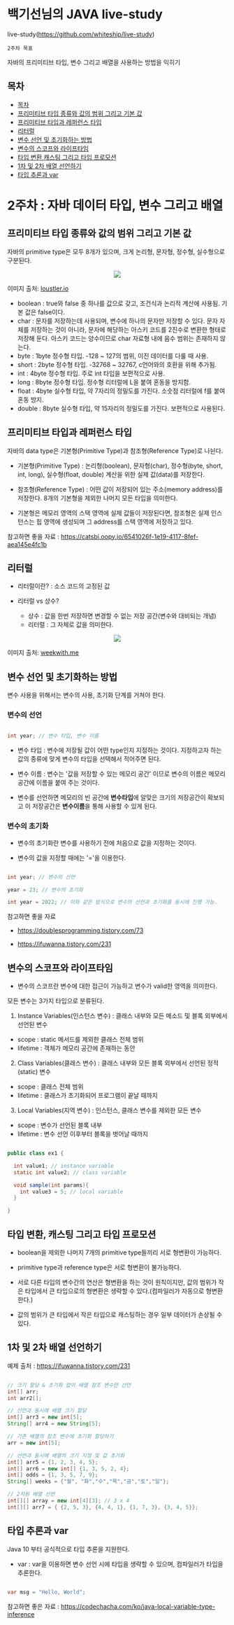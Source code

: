 # 백기선님의 JAVA live-study

live-study(https://github.com/whiteship/live-study)

`2주차 목표`

자바의 프리미티브 타입, 변수 그리고 배열을 사용하는 방법을 익히기

## 목차
<!-- TOC -->


- [목차](#목차)
- [프리미티브 타입 종류와 값의 범위 그리고 기본 값](#프리미티브-타입-종류와-값의-범위-그리고-기본-값)
- [프리미티브 타입과 레퍼런스 타입](#프리미티브-타입과-레퍼런스-타입)
- [리터럴](#리터럴)
- [변수 선언 및 초기화하는 방법](#변수-선언-및-초기화하는-방법)
- [변수의 스코프와 라이프타임](#변수의-스코프와-라이프타임)
- [타입 변환 캐스팅 그리고 타입 프로모션](#타입-변환-캐스팅-그리고-타입-프로모션)
- [1차 및 2차 배열 선언하기](#1차-및-2차-배열-선언하기)
- [타입 추론과 var](#타입-추론과-var)  

# 2주차 : 자바 데이터 타입, 변수 그리고 배열

## 프리미티브 타입 종류와 값의 범위 그리고 기본 값

<!-- 텍스트 입력하기 -->

자바의 primitive type은 모두 8개가 있으며, 크게 논리형, 문자형, 정수형, 실수형으로 구분된다.

<p align="center">
  <img src="https://github.com/wonjunYou/TIL/tree/main/assets/live-study_week2_01.png?raw=true">
</p>

이미지 출처:
[loustler.io](https://loustler.io/languages/Java-primitive-type)

* boolean : true와 false 중 하나를 값으로 갖고, 조건식과 논리적 계산에 사용됨. 기본 값은 false이다.
* char : 문자를 저장하는데 사용되며, 변수에 하나의 문자만 저장할 수 있다.
문자 자체를 저장하는 것이 아니라, 문자에 해당하는 아스키 코드를 2진수로 변환한 형태로 저장해 둔다. 아스키 코드는 양수이므로 char 자료형 내에 음수 범위는 존재하지 않는다.
* byte : 1byte 정수형 타입. -128 ~ 127의 범위, 이진 데이터를 다룰 때 사용.
* short : 2byte 정수형 타입. -32768 ~ 32767, c언어와의 호환을 위해 추가됨.
* int : 4byte 정수형 타입. 주로 int 타입을 보편적으로 사용.
* long : 8byte 정수형 타입. 정수형 리터럴에 L을 붙여 혼동을 방지함.
* float : 4byte 실수형 타입, 약 7자리의 정밀도를 가진다. 소숫점 리터럴에 f를 붙여 혼동 방지.
* double : 8byte 실수형 타입, 약 15자리의 정밀도를 가진다. 보편적으로 사용된다.  


## 프리미티브 타입과 레퍼런스 타입

자바의 data type은 기본형(Primitive Type)과 참조형(Reference Type)로 나뉜다.

* 기본형(Primitive Type) : 논리형(boolean), 문자형(char), 정수형(byte, short, int, long), 실수형(float, double) 계산을 위한 실제 값(data)를 저장한다.  

* 참조형(Reference Type) : 어떤 값이 저장되어 있는 주소(memory address)를 저장한다. 8개의 기본형을 제외한 나머지 모든 타입을 의미한다.

* 기본형은 메모리 영역의 스택 영역에 실제 값들이 저장된다면, 참조형은 실제 인스턴스는 힙 영역에 생성되며 그 address를 스택 영역에 저장하고 있다.

참고하면 좋을 자료 : https://catsbi.oopy.io/6541026f-1e19-4117-8fef-aea145e4fc1b

## 리터럴

* 리터럴이란? : 소스 코드의 고정된 값

* 리터럴 vs 상수?

  * 상수 : 값을 한번 저장하면 변경할 수 없는 저장 공간(변수와 대비되는 개념)
  * 리터럴 : 그 자체로 값을 의미한다.

<p align="center">
  <img src="https://github.com/wonjunYou/TIL/tree/main/assets/live-study_week2_02.png?raw=true">
</p>

이미지 출처:
[weekwith.me](https://www.weekwith.me/devlog/java/live-study/chapter-02/)

## 변수 선언 및 초기화하는 방법

변수 사용을 위해서는 변수의 사용, 초기화 단계를 거쳐야 한다.

### 변수의 선언

~~~java

int year; // 변수 타입, 변수 이름

~~~

* 변수 타입 : 변수에 저장될 값이 어떤 type인지 지정하는 것이다. 지정하고자 하는 값의 종류에 맞게 변수의 타입을 선택해서 적어주면 된다.  

* 변수 이름 : 변수는 '값을 저장할 수 있는 메모리 공간' 이므로 변수의 이름은 메모리 공간에 이름을 붙여 주는 것이다.

* 변수를 선언하면 메모리의 빈 공간에 **변수타입**에 알맞은 크기의 저장공간이 확보되고 이 저장공간은 **변수이름**을 통해 사용할 수 있게 된다.


### 변수의 초기화

* 변수의 초기화란 변수를 사용하기 전에 처음으로 값을 지정하는 것이다.

* 변수의 값을 지정할 때에는 '='을 이용한다. 

~~~java

int year; // 변수의 선언

year = 23; // 변수의 초기화

int year = 2022; // 이와 같은 방식으로 변수의 선언과 초기화를 동시에 진행 가능.


~~~

참고하면 좋을 자료 

* https://doublesprogramming.tistory.com/73

* https://ifuwanna.tistory.com/231


## 변수의 스코프와 라이프타임

* 변수의 스코프란 변수에 대한 접근이 가능하고 변수가 valid한 영역을 의미한다.

모든 변수는 3가지 타입으로 분류된다.

1. Instance Variables(인스턴스 변수) : 클래스 내부와 모든 메소드 및 블록 외부에서 선언된 변수

  * scope : static 메서드를 제외한 클래스 전체 범위
  * lifetime : 객체가 메모리 공간에 존재하는 동안

2. Class Variables(클래스 변수) : 클래스 내부와 모든 블록 외부에서 선언된 정적(static) 변수

  * scope : 클래스 전체 범위
  * lifetime : 클래스가 초기화되어 프로그램이 끝날 때까지

3. Local Variables(지역 변수) : 인스턴스, 클래스 변수를 제외한 모든 변수

  * scope : 변수가 선언된 블록 내부
  * lifetime : 변수 선언 이후부터 블록을 벗어날 때까지


~~~java

public class ex1 {

  int value1; // instance variable
  static int value2; // class variable

  void sample(int params){
    int value3 = 5; // local variable
  }

}

~~~

## 타입 변환, 캐스팅 그리고 타입 프로모션

* boolean을 제외한 나머지 7개의 primitive type들끼리 서로 형변환이 가능하다.  

* primitive type과 reference type은 서로 형변환이 불가능하다.  

* 서로 다른 타입의 변수간의 연산은 형변환을 하는 것이 원칙이지만,
값의 범위가 작은 타입에서 큰 타입으로의 형변환은 생략할 수 있다.(컴파일러가 자동으로 형변환한다.)  

* 값의 범위가 큰 타입에서 작은 타입으로 캐스팅하는 경우 일부 데이터가 손상될 수 있다.


## 1차 및 2차 배열 선언하기

예제 출처 : https://ifuwanna.tistory.com/231

~~~java

// 크기 할당 & 초기화 없이 배열 참조 변수만 선언
int[] arr;
int arr2[];

// 선언과 동시에 배열 크기 할당
int[] arr3 = new int[5];
String[] arr4 = new String[5];

// 기존 배열의 참조 변수에 초기화 할당하기
arr = new int[5];

// 선언과 동시에 배열의 크기 지정 및 값 초기화
int[] arr5 = {1, 2, 3, 4, 5};
int[] arr6 = new int[] {1, 3, 5, 2, 4};
int[] odds = {1, 3, 5, 7, 9};
String[] weeks = {"월", "화","수","목","금","토","일"};

// 2차원 배열 선언
int[][] array = new int[4][3]; // 3 x 4
int[][] arr7 = { {2, 5, 3}, {4, 4, 1}, {1, 7, 3}, {3, 4, 5}};

~~~

## 타입 추론과 var

Java 10 부터 공식적으로 타입 추론을 지원한다.

* var : var을 이용하면 변수 선언 시에 타입을 생략할 수 있으며, 컴파일러가 타입을 추론한다.

~~~java

var msg = "Hello, World";

~~~

참고하면 좋은 자료 : https://codechacha.com/ko/java-local-variable-type-inference
